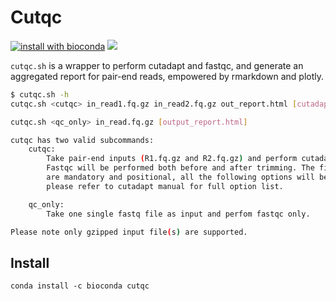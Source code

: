 # Cutqc

[![install with bioconda](https://img.shields.io/badge/install%20with-bioconda-brightgreen.svg?style=flat)](http://bioconda.github.io/recipes/cutqc/README.html)
[![](https://img.shields.io/conda/dn/bioconda/cutqc.svg?style=flat)](https://anaconda.org/bioconda/cutqc)

`cutqc.sh` is a wrapper to perform cutadapt and fastqc, and generate
an aggregated report for pair-end reads, empowered by rmarkdown and plotly.

```bash
$ cutqc.sh -h
cutqc.sh <cutqc> in_read1.fq.gz in_read2.fq.gz out_report.html [cutadapt_option]

cutqc.sh <qc_only> in_read.fq.gz [output_report.html]

cutqc has two valid subcommands:
    cutqc:
        Take pair-end inputs (R1.fq.gz and R2.fq.gz) and perform cutadapt in pair-end mode.
        Fastqc will be performed both before and after trimming. The first three arguments
        are mandatory and positional, all the following options will be parsed to cutadapt,
        please refer to cutadapt manual for full option list.

    qc_only:
        Take one single fastq file as input and perfom fastqc only.

Please note only gzipped input file(s) are supported.
```

## Install

```
conda install -c bioconda cutqc
```
